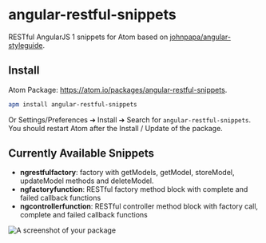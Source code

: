 # angular-restful-snippets
RESTful AngularJS 1 snippets for Atom based on [johnpapa/angular-styleguide](https://github.com/johnpapa/angular-styleguide).

## Install
Atom Package: https://atom.io/packages/angular-restful-snippets.

```bash
apm install angular-restful-snippets
```

Or Settings/Preferences ➔ Install ➔ Search for `angular-restful-snippets`. You should restart Atom after the Install / Update of the package.

## Currently Available Snippets
* **ngrestfulfactory**: factory with getModels, getModel, storeModel, updateModel methods and deleteModel.
* **ngfactoryfunction**: RESTful factory method block with complete and failed callback functions
* **ngcontrollerfunction**: RESTful controller method block with factory call, complete and failed callback functions

![A screenshot of your package](https://f.cloud.github.com/assets/69169/2290250/c35d867a-a017-11e3-86be-cd7c5bf3ff9b.gif)

